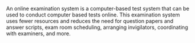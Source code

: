 An online examination system is a computer-based test system that can be used to conduct computer based tests online. This examination system uses fewer resources and reduces the need for question papers and answer scripts, exam room scheduling, arranging invigilators, coordinating with examiners, and more.
